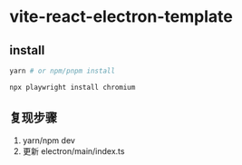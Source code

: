 # vite-react-electron-template

## install

```bash
yarn # or npm/pnpm install

npx playwright install chromium
```

## 复现步骤

1. yarn/npm dev
2. 更新 electron/main/index.ts
